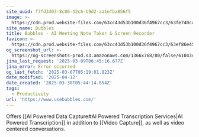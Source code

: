```yaml
---
site_uuid: f7fd3403-8c06-42c6-b9d2-aa1efba856f5
image: >-
  https://cdn.prod.website-files.com/63cc43d53b100d36f4967cc3/63fe740caf59842acb4f1766_og-image.png
site_name: Bubbles
title: Bubbles - AI Meeting Note Taker & Screen Recorder
favicon: >-
  https://cdn.prod.website-files.com/63cc43d53b100d36f4967cc3/63ef86e459379b136ab2486d_favicon.svg
og_screenshot_url: >-
  https://og-screenshots-prod.s3.amazonaws.com/1366x768/80/false/61043c6f4308c2eb65275146f772b0fbee8b495c1da34b848cfe263bdf541ba1.jpeg
jina_last_request: '2025-03-09T06:45:16.677Z'
jina_error: Error occurred
og_last_fetch: '2025-03-07T05:19:01.823Z'
date_modified: '2025-04-12'
date_created: '2025-03-30T05:44:14.854Z'
tags:
  - Productivity
url: 'https://www.usebubbles.com/'
---
```




























Offers [[AI Powered Data Capture#AI Powered Transcription Services|AI Powered Transcription]] in addition to [[Video Capture]], as well as video centered conversations.
